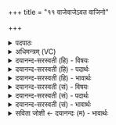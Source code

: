 +++
title = "११ वाजेवाजेऽवत वाजिनो"

+++
<details><summary>पदपाठः</summary>

वाज॑वाज॒ऽइति॑ वाजे॑ऽवाजे। अ॒व॒त॒। वा॒जि॒नः॒। नः॒। धने॑षु। वि॒प्राः॒। अ॒मृ॒ताः॒। ऋ॒त॒ज्ञा॒ऽइत्यृ॒॑तज्ञाः। अ॒स्य। मध्वः॑। पि॒ब॒त॒। मा॒दय॑ध्वम्। तृ॒प्ताः। या॒त॒। प॒थिभि॒रिति॑ प॒थिऽभिः॑। दे॒व॒यानै॒रिति॑ देव॒ऽयानैः॑। ११।
</details>

<details><summary>अधिमन्त्रम् (VC)</summary>

- विद्वांसो देवता
- आत्रेय ऋषिः
- निचृत्त्रिष्टुप्
- धैवतः
</details>

<details><summary>दयानन्द-सरस्वती (हि) - विषयः</summary>

फिर उसी विषय को अगले मन्त्र में कहा है ॥
</details>

<details><summary>दयानन्द-सरस्वती (हि) - पदार्थः</summary>

पदार्थान्वयभाषाः -  हे (अमृताः) आत्मस्वरूप से अविनाशी (ऋतज्ञाः) सत्य के जानने हारे (वाजिनः) विज्ञानवाले (विप्राः) बुद्धिमान् लोगो ! तुम (वाजेवाजे) युद्ध-युद्ध में और (धनेषु) धनों में (नः) हमारी (अवत) रक्षा करो और (अस्य) इस (मध्वः) मधुर रस का (पिबत) पान करो और उस से (मादयध्वम्) विशेष आनन्द को प्राप्त होओ और इस से (तृष्ताः) तृप्त होके (देवयानैः) विद्वानों के जाने योग्य (पथिभिः) मार्गों से (यात) जाओ ॥११ ॥
</details>

<details><summary>दयानन्द-सरस्वती (हि) - भावार्थः</summary>

भावार्थभाषाः -  जैसे विद्वान् लोग विद्यादान से और उपदेश से सब को सुखी करते हैं, वैसे ही राजपुरुष रक्षा और अभयदान से सब को सुखी करें तथा धर्मयुक्त मार्गों में चलते हुए अर्थ, काम और मोक्ष इन तीन पुरुषार्थ के फलों को प्राप्त होवें ॥११ ॥
</details>

<details><summary>दयानन्द-सरस्वती (सं) - विषयः</summary>

पुनस्तमेव विषयमाह ॥
</details>

<details><summary>दयानन्द-सरस्वती (सं) - पदार्थः</summary>

पदार्थान्वयभाषाः -  हे अमृता ऋतज्ञा वाजिनो विप्राः ! यूयं वाजेवाजे धनेषु नोऽवतास्य मध्वः पिबत, तेन मादयध्वमनेन तृप्ताः सन्तो देवयानैः पथिभिर्यात ॥११ ॥
</details>

<details><summary>दयानन्द-सरस्वती (सं) - भावार्थः</summary>

भावार्थभाषाः -  यथा विद्वांसो विद्यादानोपदेशाभ्यां सर्वान् सुखयन्ति, तथैव राजपुरुषा रक्षाऽभयदानाभ्यां सर्वान् सुखयन्तु। धर्म्यमार्गेषु गच्छन्तोऽर्थकाममोक्षान् प्राप्नुवन्तु ॥११ ॥
</details>

<details><summary>सविता जोशी ← दयानन्दः (म) - भावार्थः</summary>

भावार्थभाषाः -  जसे विद्वान लोक विद्यादान व उपदेश यांनी सर्वांना सुखी करतात, तसेच राजपुरुषांनी सर्वांचे रक्षण करून निर्भय बनवून सुखी करावे. धर्मयुक्त मार्गाचे अनुसरण करून अर्थ, काम, मोक्ष या तीन पुरुषार्थांचे फळ प्राप्त करावे.
</details>